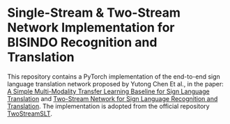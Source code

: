 # Single-Stream & Two-Stream Network Implementation for BISINDO Recognition and Translation
This repository contains a PyTorch implementation of the end-to-end sign language translation network proposed by Yutong Chen Et al., in the paper: [A Simple Multi-Modality Transfer Learning Baseline for Sign Language Translation](https://arxiv.org/pdf/2203.04287v2.pdf) and [Two-Stream Network for Sign Language Recognition and Translation](https://arxiv.org/pdf/2211.01367v2.pdf). The implementation is adopted from the official repository [TwoStreamSLT](https://github.com/FangyunWei/SLRT/tree/main/TwoStreamNetwork).